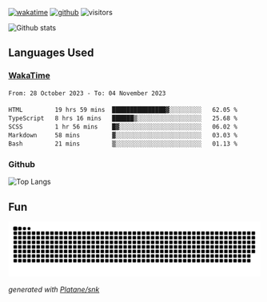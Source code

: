 [![wakatime](https://wakatime.com/badge/user/82c377cd-a54c-404c-b7df-177b313ca539.svg)](https://wakatime.com/@82c377cd-a54c-404c-b7df-177b313ca539)
[![github](https://img.shields.io/github/followers/xinthose?logo=github&style=plastic)](https://github.com/alanhamlett?tab=followers)
![visitors](https://visitor-badge.glitch.me/badge?page_id=xinthose&left_color=green&right_color=red)

![Github stats](https://github-readme-stats.vercel.app/api?username=xinthose&show_icons=true&theme=radical&count_private=true)

## Languages Used

### [WakaTime](https://wakatime.com/)
<!--START_SECTION:waka-->

```txt
From: 28 October 2023 - To: 04 November 2023

HTML         19 hrs 59 mins  ███████████████▓░░░░░░░░░   62.05 %
TypeScript   8 hrs 16 mins   ██████▒░░░░░░░░░░░░░░░░░░   25.68 %
SCSS         1 hr 56 mins    █▓░░░░░░░░░░░░░░░░░░░░░░░   06.02 %
Markdown     58 mins         ▓░░░░░░░░░░░░░░░░░░░░░░░░   03.03 %
Bash         21 mins         ▒░░░░░░░░░░░░░░░░░░░░░░░░   01.13 %
```

<!--END_SECTION:waka-->

### Github

![Top Langs](https://github-readme-stats.vercel.app/api/top-langs/?username=xinthose)

## Fun
![github contribution grid snake animation](https://raw.githubusercontent.com/xinthose/xinthose/output/github-contribution-grid-snake.svg)

_generated with [Platane/snk](https://github.com/Platane/snk)_
